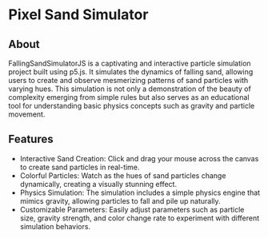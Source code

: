 # Pixel Sand Simulator

## About
FallingSandSimulatorJS is a captivating and interactive particle simulation project built using p5.js. It simulates the dynamics of falling sand, allowing users to create and observe mesmerizing patterns of sand particles with varying hues. This simulation is not only a demonstration of the beauty of complexity emerging from simple rules but also serves as an educational tool for understanding basic physics concepts such as gravity and particle movement.

## Features
- Interactive Sand Creation: Click and drag your mouse across the canvas to create sand particles in real-time.
- Colorful Particles: Watch as the hues of sand particles change dynamically, creating a visually stunning effect.
- Physics Simulation: The simulation includes a simple physics engine that mimics gravity, allowing particles to fall and pile up naturally.
- Customizable Parameters: Easily adjust parameters such as particle size, gravity strength, and color change rate to experiment with different simulation behaviors.
